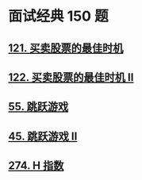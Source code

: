 # 面试经典 150 题

## [121. 买卖股票的最佳时机](./121.md)

## [122. 买卖股票的最佳时机 II](./122.md)

## [55. 跳跃游戏](./55.md)

## [45. 跳跃游戏 II](./45.md)

## [274. H 指数](./274.md)